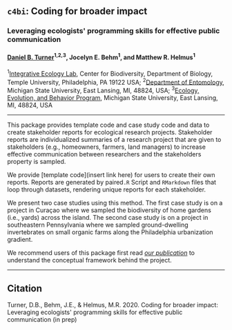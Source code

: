 ## `c4bi`: Coding for broader impact
### Leveraging ecologists' programming skills for effective public communication
#### [Daniel B. Turner](https://dbturner.github.io/)<sup>1,</sup><sup>2,</sup><sup>3</sup>, Jocelyn E. Behm<sup>1</sup>, and Matthew R. Helmus<sup>1</sup>
<sup>1</sup>[Integrative Ecology Lab](https://www.iecolab.org "iEcoLab Homepage"), Center for Biodiversity, Department of Biology, Temple University, Philadelphia, PA 19122 USA;
<sup>2</sup>[Department of Entomology](https://www.canr.msu.edu/ent/), Michigan State University, East Lansing, MI, 48824, USA;
<sup>3</sup>[Ecology, Evolution, and Behavior Program](https://eeb.msu.edu/), Michigan State University, East Lansing, MI, 48824, USA

<hr>
This package provides template code and case study code and data to create stakeholder reports for ecological research projects.  Stakeholder reports are individualized summaries of a research project that are given to stakeholders (e.g., homeowners, farmers, land managers) to increase effective communication between researchers and the stakeholders property is sampled.  

We provide [template code](insert link here) for users to create their own reports. Reports are generated by paired`.R` Script and `RMarkdown` files that loop through datasets, rendering unique reports for each stakeholder.


We present two case studies using this method. The first case study is on a project in Curaçao where we sampled the biodiversity of home gardens (i.e., yards) across the island. The second case study is on a project in southeastern Pennsylvania where we sampled ground-dwelling invertebrates on small organic farms along the Philadelphia urbanization gradient.  


We recommend users of this package first read [_our publication_](#citation) to understand the conceptual framework behind the project.
<hr>


## Citation
Turner, D.B., Behm, J.E., & Helmus, M.R. 2020. Coding for broader impact: Leveraging ecologists' programming skills for effective public communication (in prep)
